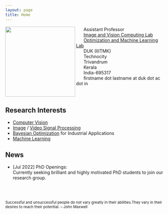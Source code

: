 ```yaml
---
layout: page
title: Home
---
```


<img align="left" src="sinnu1.jpg" width="220" >

&nbsp;&nbsp;&nbsp;&nbsp;&nbsp;&nbsp;Assistant Professor<br>
&nbsp;&nbsp;&nbsp;&nbsp;&nbsp;&nbsp;[Image and Vision Computing Lab](https://sinnuthomas.github.io/IVC_OML/)<br>
&nbsp;&nbsp;&nbsp;&nbsp;&nbsp;&nbsp;[Optimization and Machine Learning Lab](https://sinnuthomas.github.io/IVC_OML/)<br>
&nbsp;&nbsp;&nbsp;&nbsp;&nbsp;&nbsp;DUK (IIITMK)<br>
&nbsp;&nbsp;&nbsp;&nbsp;&nbsp;&nbsp;Technocity<br>
&nbsp;&nbsp;&nbsp;&nbsp;&nbsp;&nbsp;Trivandrum<br>
&nbsp;&nbsp;&nbsp;&nbsp;&nbsp;&nbsp;Kerala<br> 
&nbsp;&nbsp;&nbsp;&nbsp;&nbsp;&nbsp;India-695317<br> 
&nbsp;&nbsp;&nbsp;&nbsp;&nbsp;&nbsp;firstname dot lastname at duk dot ac dot in<br> 
<br/><br/>

## Research Interests
* [Computer Vision](https://en.wikipedia.org/wiki/Computer_vision)
* [Image](https://en.wikipedia.org/wiki/Digital_image_processing) / [Video Signal Processing](https://en.wikipedia.org/wiki/Video_processing)
* [Bayesian Optimization](https://en.wikipedia.org/wiki/Bayesian_optimization) for Industrial Applications
* [Machine Learning](https://en.wikipedia.org/wiki/Machine_learning)  

## News
* [Jul 2022] PhD Openings:<br/>
    Currently seeking brilliant and highly motivated PhD students to join our research group. 




<br/><br/>
<p><small>Successful and unsuccessful people do not vary greatly in their abilities.They vary in their desires to reach their potential. – John Maxwell </small></p>

